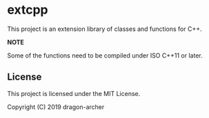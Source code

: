 # extcpp

This project is an extension library of
classes and functions for C++.

**NOTE**

Some of the functions need to be compiled
under ISO C++11 or later.

## License

This project is licensed under the MIT License.

Copyright (C) 2019 dragon-archer